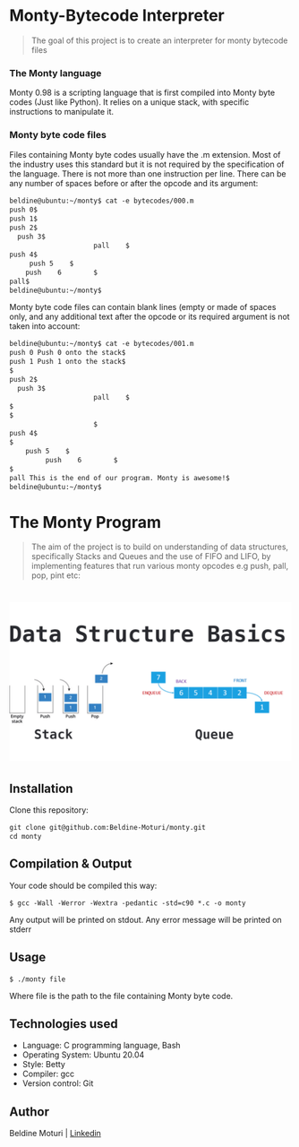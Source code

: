 # Monty-Bytecode Interpreter
> The goal of this project is to create an interpreter for monty bytecode files

### The Monty language
Monty 0.98 is a scripting language that is first compiled into Monty byte codes (Just like Python). It relies on a unique stack, with specific instructions to manipulate it.

### Monty byte code files
Files containing Monty byte codes usually have the .m extension. Most of the industry uses this standard but it is not required by the specification of the language. There is not more than one instruction per line. There can be any number of spaces before or after the opcode and its argument:
```
beldine@ubuntu:~/monty$ cat -e bytecodes/000.m
push 0$
push 1$
push 2$
  push 3$
                     pall    $
push 4$
     push 5    $
	push    6        $
pall$
beldine@ubuntu:~/monty$
```
Monty byte code files can contain blank lines (empty or made of spaces only, and any additional text after the opcode or its required argument is not taken into account:
```
beldine@ubuntu:~/monty$ cat -e bytecodes/001.m
push 0 Push 0 onto the stack$
push 1 Push 1 onto the stack$
$
push 2$
  push 3$
                     pall    $
$
$
		             $
push 4$
$
	push 5    $
	     push    6        $
$
pall This is the end of our program. Monty is awesome!$
beldine@ubuntu:~/monty$
```
# The Monty Program
> The aim of the project is to build on understanding of data structures, specifically Stacks and Queues and the use of FIFO and LIFO, by implementing features that run various monty opcodes e.g push, pall, pop, pint etc:
# ![Stack and Queue](./images/image1.png)

## Installation
Clone this repository:
```
git clone git@github.com:Beldine-Moturi/monty.git
cd monty
```

## Compilation & Output
Your code should be compiled this way:
```
$ gcc -Wall -Werror -Wextra -pedantic -std=c90 *.c -o monty
```
Any output will be printed on stdout. Any error message will be printed on stderr

## Usage
```
$ ./monty file
```
Where file is the path to the file containing Monty byte code.

## Technologies used
- Language: C programming language, Bash
- Operating System: Ubuntu 20.04
- Style: Betty
- Compiler: gcc
- Version control: Git

## Author
Beldine Moturi | [Linkedin](https://www.linkedin.com/in/beldine-moturi-00811615a/)